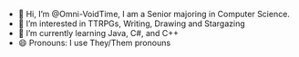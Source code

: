 - 👋 Hi, I’m @Omni-VoidTime, I am a Senior majoring in Computer Science.
- 👀 I’m interested in TTRPGs, Writing, Drawing and Stargazing
- 🌱 I’m currently learning Java, C#, and C++
- 😄 Pronouns: I use They/Them pronouns

<!---
Omni-VoidTime/Omni-VoidTime is a ✨ special ✨ repository because its `README.md` (this file) appears on your GitHub profile.
You can click the Preview link to take a look at your changes.
--->
